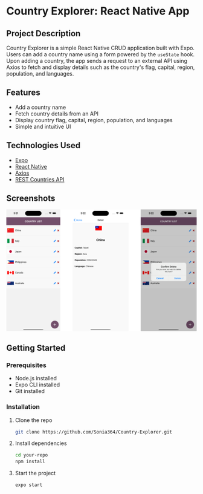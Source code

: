 # Country Explorer: React Native App

## Project Description

Country Explorer is a simple React Native CRUD application built with Expo. Users can add a country name using a form powered by the `useState` hook. Upon adding a country, the app sends a request to an external API using Axios to fetch and display details such as the country's flag, capital, region, population, and languages.

## Features

- Add a country name
- Fetch country details from an API
- Display country flag, capital, region, population, and languages
- Simple and intuitive UI

## Technologies Used

- [Expo](https://expo.dev/)
- [React Native](https://reactnative.dev/)
- [Axios](https://axios-http.com/)
- [REST Countries API](https://restcountries.com/)

## Screenshots

![Home Screen](/assets/appMainImg.png)

## Getting Started

### Prerequisites

- Node.js installed
- Expo CLI installed
- Git installed

### Installation

1. Clone the repo
   
    ```bash
    git clone https://github.com/Sonia364/Country-Explorer.git 

3. Install dependencies

    ```bash
    cd your-repo
    npm install

3. Start the project

    ```bash
    expo start
